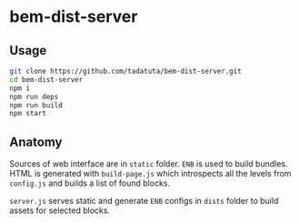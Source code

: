 # bem-dist-server

## Usage

```sh
git clone https://github.com/tadatuta/bem-dist-server.git
cd bem-dist-server
npm i
npm run deps
npm run build
npm start
```

## Anatomy

Sources of web interface are in `static` folder. `ENB` is used to build bundles. HTML is generated with `build-page.js` which introspects all the levels from `config.js` and builds a list of found blocks.

`server.js` serves static and generate `ENB` configs in `dists` folder to build assets for selected blocks.

